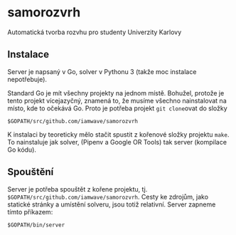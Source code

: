 # samorozvrh
Automatická tvorba rozvhu pro studenty Univerzity Karlovy

## Instalace

Server je napsaný v Go, solver v Pythonu 3 (takže moc instalace nepotřebuje).

Standard Go je mít všechny projekty na jednom místě. Bohužel, protože je tento projekt vícejazyčný, znamená to, že musíme všechno nainstalovat na místo, kde to očekává Go. Proto je potřeba projekt `git clone`ovat do složky
```
$GOPATH/src/github.com/iamwave/samorozvrh
```

K instalaci by teoreticky mělo stačit spustit z kořenové složky projektu `make`.
To nainstaluje jak solver, (Pipenv a Google OR Tools) tak server (kompilace Go kódu).

## Spouštění

Server je potřeba spouštět z kořene projektu, tj. `$GOPATH/src/github.com/iamwave/samorozvrh`.
Cesty ke zdrojům, jako statické stránky a umístění solveru, jsou totiž relativní.
Server zapneme tímto příkazem:
```
$GOPATH/bin/server
```
